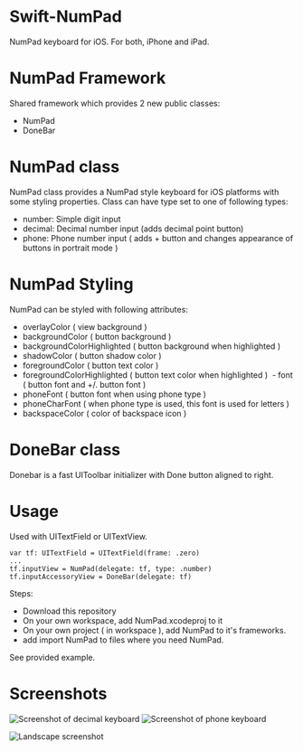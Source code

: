 # Swift-NumPad
NumPad keyboard for iOS. For both, iPhone and iPad.

# NumPad Framework
Shared framework which provides 2 new public classes:
  - NumPad
  - DoneBar
  
# NumPad class
NumPad class provides a NumPad style keyboard for iOS platforms with some styling properties.
Class can have type set to one of following types:
  - number: Simple digit input
  - decimal: Decimal number input (adds decimal point button)
  - phone: Phone number input ( adds + button and changes appearance of buttons in portrait mode )
  
# NumPad Styling
NumPad can be styled with following attributes:
  - overlayColor ( view background )
  - backgroundColor ( button background )
  - backgroundColorHighlighted ( button background when highlighted )
  - shadowColor ( button shadow color )
  - foregroundColor ( button text color )
  - foregroundColorHighlighted ( button text color when highlighted )
  - font ( button font and +/. button font )
  - phoneFont ( button font when using phone type )
  - phoneCharFont ( when phone type is used, this font is used for letters )
  - backspaceColor ( color of backspace icon )

# DoneBar class
Donebar is a fast UIToolbar initializer with Done button aligned to right.

# Usage
Used with UITextField or UITextView.

```
var tf: UITextField = UITextField(frame: .zero)
...
tf.inputView = NumPad(delegate: tf, type: .number)
tf.inputAccessoryView = DoneBar(delegate: tf)
```

Steps:
  - Download this repository
  - On your own workspace, add NumPad.xcodeproj to it
  - On your own project ( in workspace ), add NumPad to it's frameworks.
  - add import NumPad to files where you need NumPad.

See provided example.

# Screenshots

![Screenshot of decimal keyboard](https://raw.githubusercontent.com/oskarirauta/Swift-NumPad/master/Screenshots/Decimal.png)   ![Screenshot of phone keyboard](https://raw.githubusercontent.com/oskarirauta/Swift-NumPad/master/Screenshots/Phone.png)

![Landscape screenshot](https://raw.githubusercontent.com/oskarirauta/Swift-NumPad/master/Screenshots/Landscape.png)
